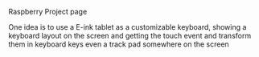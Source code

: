 Raspberry Project page

One idea is to use a E-ink tablet as a customizable keyboard, showing a keyboard layout on the screen and getting the touch event and transform them in keyboard keys
even a track pad somewhere on the screen

